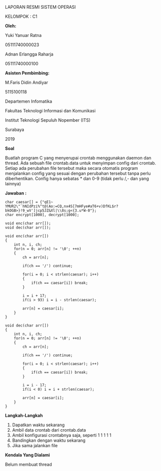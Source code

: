 LAPORAN RESMI
SISTEM OPERASI



KELOMPOK : C1

**Oleh:**

Yuki Yanuar Ratna

05111740000023

Adnan Erlangga Raharja

05111740000100

**Asisten Pembimbing:**

M.Faris Didin Andiyar

5115100118

Departemen Infomatika

Fakultas Teknologi Informasi dan Komunikasi

Institut Teknologi Sepuluh Nopember (ITS)

Surabaya

2019

**Soal**

Buatlah program C yang menyerupai crontab menggunakan daemon dan thread. Ada sebuah file crontab.data untuk menyimpan config dari crontab. Setiap ada perubahan file tersebut maka secara otomatis program menjalankan config yang sesuai dengan perubahan tersebut tanpa perlu diberhentikan. Config hanya sebatas * dan 0-9 (tidak perlu /,- dan yang lainnya)

**Jawaban :**

```
char caesar[] = {"qE1~ YMUR2\"`hNIdPzi%^t@(Ao:=CQ,nx4S[7mHFye#aT6+v)DfKL$r?bkOGB>}!9_wV']jcp5JZ&Xl|\\8s;g<{3.u*W-0"};
char encrypt[1000], decrypt[1000];

void enc(char arr[]);
void dec(char arr[]);

void enc(char arr[])
{
	int n, i, ch;
	for(n = 0; arr[n] != '\0'; ++n)
	{
		ch = arr[n];

		if(ch == '/') continue;

		for(i = 0; i < strlen(caesar); i++)
		{
			if(ch == caesar[i]) break;
		}
		
		i = i + 17;
		if(i > 93) i = i - strlen(caesar);

		arr[n] = caesar[i];
	}
}

void dec(char arr[])
{
	int n, i, ch;
	for(n = 0; arr[n] != '\0'; ++n)
	{
		ch = arr[n];

		if(ch == '/') continue;

		for(i = 0; i < strlen(caesar); i++)
		{
			if(ch == caesar[i]) break;
		}
		
		i = i - 17;
		if(i < 0) i = i + strlen(caesar);

		arr[n] = caesar[i];
	}
}
```

**Langkah-Langkah**

1. Dapatkan waktu sekarang
2. Ambil data crontab dari crontab.data
3. Ambil konfigurasi crontabnya saja, seperti 1 1 1 1 1
4. Bandingkan dengan waktu sekarang
5. Jika sama jalankan file

**Kendala Yang Dialami**

Belum membuat thread 
